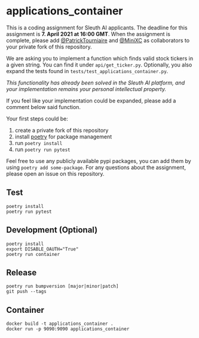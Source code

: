 # applications_container
This is a coding assignment for Sleuth AI applicants. The deadline for this assignment is **7. April 2021 at 16:00 GMT**.
When the assignment is complete, please add [@PatrickTourniaire](https://github.com/PatrickTourniaire) and [@MiniXC](https://github.com/MiniXC) as collaborators to your private fork of this repository.

We are asking you to implement a function which finds valid stock tickers in a given string.
You can find it under `api/get_ticker.py`.
Optionally, you also expand the tests found in `tests/test_applications_container.py`.

*This functionality has already been solved in the Sleuth AI platform, and your implementation remains your personal intellectual property.*

If you feel like your implementation could be expanded, please add a comment below said function.

Your first steps could be:
1. create a private fork of this repository
2. install [poetry](https://pypi.org/project/poetry/) for package management
2. run `poetry install`
3. run `poetry run pytest`

Feel free to use any publicly available pypi packages, you can add them by using `poetry add some-package`.
For any questions about the assignment, please open an issue on this repository.

## Test
````
poetry install
poetry run pytest
````

## Development (Optional)
````
poetry install
export DISABLE_OAUTH="True"
poetry run container
````

## Release
````
poetry run bumpversion [major|minor|patch]
git push --tags
````

## Container
````
docker build -t applications_container .
docker run -p 9090:9090 applications_container
````
